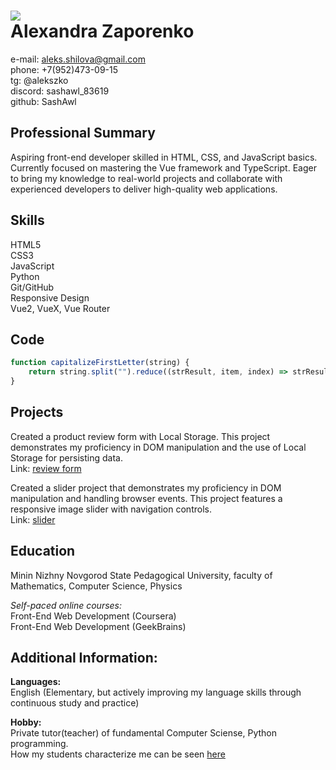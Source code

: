 ![](https://avatars.githubusercontent.com/u/98090080?s=400&u=0344c4acf88fbd9d2429ef1b8ba8cb0f2c354b75&v=4)  
**Alexandra Zaporenko**  
========================
e-mail: aleks.shilova@gmail.com  
phone: +7(952)473-09-15  
tg: @alekszko  
discord: sashawl_83619  
github: SashAwl  

**Professional Summary**  
-----------------------
Aspiring front-end developer skilled in HTML, CSS, and JavaScript basics. Currently focused on mastering the Vue framework and TypeScript. Eager to bring my knowledge to real-world projects and collaborate with experienced developers to deliver high-quality web applications.  

**Skills**  
-----------------------
HTML5  
CSS3  
JavaScript  
Python  
Git/GitHub  
Responsive Design  
Vue2, VueX, Vue Router  

**Code**  
-----------------------
```JavaScript
function capitalizeFirstLetter(string) {
    return string.split("").reduce((strResult, item, index) => strResult + `${string[index - 1] === " " ? item.toUpperCase() : item}`, string[0].toUpperCase()); 
}
```  

**Projects**  
-----------------------
Created a product review form with Local Storage. This project demonstrates my proficiency in DOM manipulation and the use of Local Storage for persisting data.  
Link: [review form](https://github.com/SashAwl/javascript_basics/tree/promises_localStorage/promises_localStorage/hw)  

Created a slider project that demonstrates my proficiency in DOM manipulation and handling browser events. This project features a responsive image slider with navigation controls.  
Link: [slider](https://github.com/SashAwl/javascript_basics/tree/browser_event)  

**Education**  
-----------------------
Minin Nizhny Novgorod State Pedagogical University, faculty of Mathematics, Computer Science, Physics  

*Self-paced online courses:*  
    Front-End Web Development (Coursera)  
    Front-End Web Development (GeekBrains)  

**Additional Information:**  
-----------------------

**Languages:**  
English (Elementary, but actively improving my language skills through continuous study and practice)  

**Hobby:**  
Private tutor(teacher) of fundamental Computer Sciense, Python programming.  
How my students characterize me can be seen [here](https://profi.ru/profile/ZaporenkoAS)  
